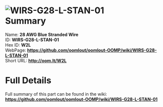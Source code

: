 
![WIRS-G28-L-STAN-01](https://github.com/oomlout/oomlout-OOMP/blob/master/parts/WIRS-G28-L-STAN-01/WIRS-G28-L-STAN-01_420.jpg)   
Summary
=================
  
Name: __28 AWG Blue Stranded Wire__    
ID: __WIRS-G28-L-STAN-01__   
Hex ID: __W2L__   
WebPage: __https://github.com/oomlout/oomlout-OOMP/wiki/WIRS-G28-L-STAN-01__   
Short URL: __http://oom.lt/W2L__   

Full Details
==========================
Full summary of this part can be found in the wiki:   
__https://github.com/oomlout/oomlout-OOMP/wiki/WIRS-G28-L-STAN-01__    


